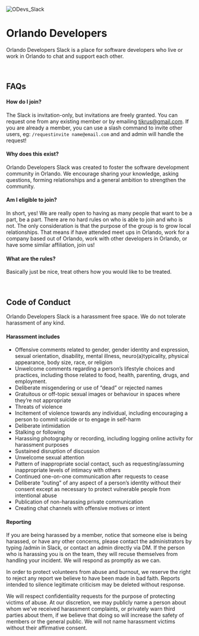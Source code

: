 ![ODevs_Slack](https://raw.githubusercontent.com/Enteleform/orlando-developers/master/src/ODevs_Slack.jpeg)

# Orlando Developers

Orlando Developers Slack is a place for software developers who live or work in Orlando to chat and support each other.

&nbsp;

## FAQs

#### How do I join?

The Slack is invitation-only, but invitations are freely granted. You can request one from any existing member or by emailing tjkrus@gmail.com. If you are already a member, you can use a slash command to invite other users, eg: `/requestinvite name@email.com` and and admin will handle the request!

#### Why does this exist?

Orlando Developers Slack was created to foster the software development community in Orlando. We encourage sharing your knowledge, asking questions, forming relationships and a general ambition to strengthen the community.

#### Am I eligible to join?

In short, yes! We are really open to having as many people that want to be a part, be a part. There are no hard rules on who is able to join and who is not. The only consideration is that the purpose of the group is to grow local relationships. That means if have attended meet ups in Orlando, work for a company based out of Orlando, work with other developers in Orlando, or have some similar affiliation, join us!

#### What are the rules?

Basically just be nice, treat others how you would like to be treated.

&nbsp;

## Code of Conduct

Orlando Developers Slack is a harassment free space. We do not tolerate harassment of any kind.

#### Harassment includes

* Offensive comments related to gender, gender identity and expression, sexual orientation, disability, mental illness, neuro(a)typicality, physical appearance, body size, race, or religion
* Unwelcome comments regarding a person’s lifestyle choices and practices, including those related to food, health, parenting, drugs, and employment.
* Deliberate misgendering or use of “dead” or rejected names
* Gratuitous or off-topic sexual images or behaviour in spaces where they’re not appropriate
* Threats of violence
* Incitement of violence towards any individual, including encouraging a person to commit suicide or to engage in self-harm
* Deliberate intimidation
* Stalking or following
* Harassing photography or recording, including logging online activity for harassment purposes
* Sustained disruption of discussion
* Unwelcome sexual attention
* Pattern of inappropriate social contact, such as requesting/assuming inappropriate levels of intimacy with others
* Continued one-on-one communication after requests to cease
* Deliberate “outing” of any aspect of a person’s identity without their consent except as necessary to protect vulnerable people from intentional abuse
* Publication of non-harassing private communication
* Creating chat channels with offensive motives or intent

#### Reporting

If you are being harassed by a member, notice that someone else is being harassed, or have any other concerns, please contact the administrators by typing /admin <your message> in Slack, or contact an admin directly via DM. If the person who is harassing you is on the team, they will recuse themselves from handling your incident. We will respond as promptly as we can.

In order to protect volunteers from abuse and burnout, we reserve the right to reject any report we believe to have been made in bad faith. Reports intended to silence legitimate criticism may be deleted without response.

We will respect confidentiality requests for the purpose of protecting victims of abuse. At our discretion, we may publicly name a person about whom we’ve received harassment complaints, or privately warn third parties about them, if we believe that doing so will increase the safety of members or the general public. We will not name harassment victims without their affirmative consent.
